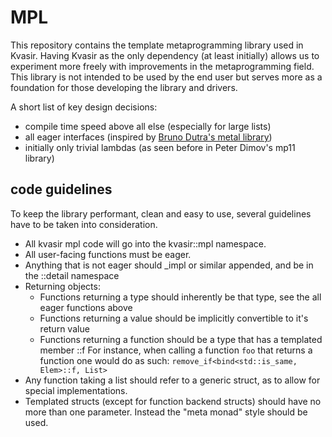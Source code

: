 # MPL
This repository contains the template metaprogramming library used in Kvasir.
Having Kvasir as the only dependency (at least initially) allows us to experiment more freely with
improvements in the metaprogramming field. This library is not intended to be used by the end user
but serves more as a foundation for those developing the library and drivers.

A short list of key design decisions: 
- compile time speed above all else (especially for large lists)
- all eager interfaces (inspired by [Bruno Dutra's metal library](https://github.com/brunocodutra/metal))
- initially only trivial lambdas (as seen before in Peter Dimov's mp11 library)


## code guidelines
To keep the library performant, clean and easy to use, several guidelines have to be taken into 
consideration.

- All kvasir mpl code will go into the kvasir::mpl namespace.
- All user-facing functions must be eager.
- Anything that is not eager should _impl or similar appended, and be in the ::detail namespace
- Returning objects:
  - Functions returning a type should inherently be that type, see the all eager functions above
  - Functions returning a value should be implicitly convertible to it's return value
  - Functions returning a function should be a type that has a templated member ::f
    For instance, when calling a function `foo` that returns a function one would do as such:
    `remove_if<bind<std::is_same, Elem>::f, List>`
- Any function taking a list should refer to a generic struct, as to allow for special 
  implementations.
- Templated structs (except for function backend structs) should have no more than one 
  parameter. Instead the "meta monad" style should be used.